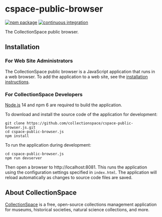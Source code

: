 # cspace-public-browser

[![npm package](https://img.shields.io/npm/v/cspace-public-browser.svg)](https://www.npmjs.com/package/cspace-public-browser)
[![continuous integration](https://github.com/collectionspace/cspace-public-browser.js/actions/workflows/ci-js.yml/badge.svg?branch=master&event=push)](https://github.com/collectionspace/cspace-public-browser.js/actions/workflows/ci-js.yml)


The CollectionSpace public browser.

## Installation

### For Web Site Administrators

The CollectionSpace public browser is a JavaScript application that runs in a web browser. To add the application to a web site, see the [installation instructions](./docs/installing.md).

### For CollectionSpace Developers

[Node.js](https://nodejs.org/) 14 and npm 6 are required to build the application.

To download and install the source code of the application for development:

```
git clone https://github.com/collectionspace/cspace-public-browser.js.git
cd cspace-public-browser.js
npm install
```

To run the application during development:

```
cd cspace-public-browser.js
npm run devserver
```

Then open a browser to http://localhost:8081. This runs the application using the configuration settings specified in `index.html`. The application will reload automatically as changes to source code files are saved.

## About CollectionSpace

[CollectionSpace](http://www.collectionspace.org/) is a free, open-source collections management application for museums, historical societies, natural science collections, and more.
